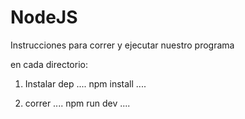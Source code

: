 # NodeJS

Instrucciones para correr  y ejecutar nuestro programa
 
 en cada directorio:

1. Instalar dep
....
npm install
....

2. correr 
....
npm run dev
....